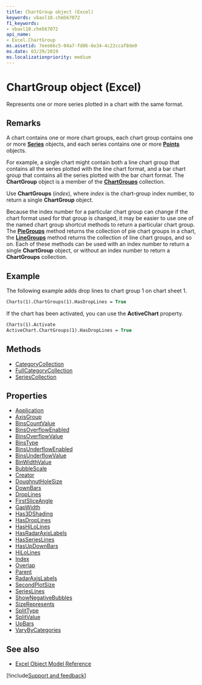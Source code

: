 ```yaml
---
title: ChartGroup object (Excel)
keywords: vbaxl10.chm567072
f1_keywords:
- vbaxl10.chm567072
api_name:
- Excel.ChartGroup
ms.assetid: 7eee66c5-04a7-fd86-6e34-4c22ccaf8de0
ms.date: 03/29/2019
ms.localizationpriority: medium
---
```



# ChartGroup object (Excel)

Represents one or more series plotted in a chart with the same format.


## Remarks

A chart contains one or more chart groups, each chart group contains one or more **[Series](Excel.Series(object).md)** objects, and each series contains one or more **[Points](Excel.Point(object).md)** objects. 

For example, a single chart might contain both a line chart group that contains all the series plotted with the line chart format, and a bar chart group that contains all the series plotted with the bar chart format. The **ChartGroup** object is a member of the **[ChartGroups](Excel.ChartGroups(object).md)** collection.

Use **ChartGroups** (_index_), where _index_ is the chart-group index number, to return a single **ChartGroup** object.

Because the index number for a particular chart group can change if the chart format used for that group is changed, it may be easier to use one of the named chart group shortcut methods to return a particular chart group. The **[PieGroups](excel.piegroups.md)** method returns the collection of pie chart groups in a chart, the **[LineGroups](excel.linegroups.md)** method returns the collection of line chart groups, and so on. Each of these methods can be used with an index number to return a single **ChartGroup** object, or without an index number to return a **ChartGroups** collection.


## Example

The following example adds drop lines to chart group 1 on chart sheet 1.

```vb
Charts(1).ChartGroups(1).HasDropLines = True
```

If the chart has been activated, you can use the **ActiveChart** property.

```vb
Charts(1).Activate 
ActiveChart.ChartGroups(1).HasDropLines = True
```


## Methods

- [CategoryCollection](Excel.chartgroup.categorycollection.md)
- [FullCategoryCollection](Excel.chartgroup.fullcategorycollection.md)
- [SeriesCollection](Excel.ChartGroup.SeriesCollection.md)

## Properties

- [Application](Excel.ChartGroup.Application.md)
- [AxisGroup](Excel.ChartGroup.AxisGroup.md)
- [BinsCountValue](Excel.chartgroup.binscountvalue.md)
- [BinsOverflowEnabled](Excel.chartgroup.binsoverflowenabled.md)
- [BinsOverflowValue](Excel.chartgroup.binsoverflowvalue.md)
- [BinsType](Excel.chartgroup.binstype.md)
- [BinsUnderflowEnabled](Excel.chartgroup.binsunderflowenabled.md)
- [BinsUnderflowValue](Excel.chartgroup.binsunderflowvalue.md)
- [BinWidthValue](Excel.chartgroup.binwidthvalue.md)
- [BubbleScale](Excel.ChartGroup.BubbleScale.md)
- [Creator](Excel.ChartGroup.Creator.md)
- [DoughnutHoleSize](Excel.ChartGroup.DoughnutHoleSize.md)
- [DownBars](Excel.ChartGroup.DownBars.md)
- [DropLines](Excel.ChartGroup.DropLines.md)
- [FirstSliceAngle](Excel.ChartGroup.FirstSliceAngle.md)
- [GapWidth](Excel.ChartGroup.GapWidth.md)
- [Has3DShading](Excel.ChartGroup.Has3DShading.md)
- [HasDropLines](Excel.ChartGroup.HasDropLines.md)
- [HasHiLoLines](Excel.ChartGroup.HasHiLoLines.md)
- [HasRadarAxisLabels](Excel.ChartGroup.HasRadarAxisLabels.md)
- [HasSeriesLines](Excel.ChartGroup.HasSeriesLines.md)
- [HasUpDownBars](Excel.ChartGroup.HasUpDownBars.md)
- [HiLoLines](Excel.ChartGroup.HiLoLines.md)
- [Index](Excel.ChartGroup.Index.md)
- [Overlap](Excel.ChartGroup.Overlap.md)
- [Parent](Excel.ChartGroup.Parent.md)
- [RadarAxisLabels](Excel.ChartGroup.RadarAxisLabels.md)
- [SecondPlotSize](Excel.ChartGroup.SecondPlotSize.md)
- [SeriesLines](Excel.ChartGroup.SeriesLines.md)
- [ShowNegativeBubbles](Excel.ChartGroup.ShowNegativeBubbles.md)
- [SizeRepresents](Excel.ChartGroup.SizeRepresents.md)
- [SplitType](Excel.ChartGroup.SplitType.md)
- [SplitValue](Excel.ChartGroup.SplitValue.md)
- [UpBars](Excel.ChartGroup.UpBars.md)
- [VaryByCategories](Excel.ChartGroup.VaryByCategories.md)


## See also

- [Excel Object Model Reference](overview/Excel/object-model.md)

[!include[Support and feedback](~/includes/feedback-boilerplate.md)]
